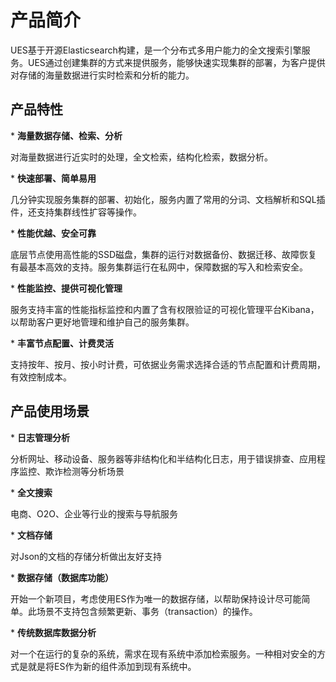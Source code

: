 # 产品简介

UES基于开源Elasticsearch构建，是一个分布式多用户能力的全文搜索引擎服务。UES通过创建集群的方式来提供服务，能够快速实现集群的部署，为客户提供对存储的海量数据进行实时检索和分析的能力。

## 产品特性

\* **海量数据存储、检索、分析**

对海量数据进行近实时的处理，全文检索，结构化检索，数据分析。

\* **快速部署、简单易用**

几分钟实现服务集群的部署、初始化，服务内置了常用的分词、文档解析和SQL插件，还支持集群线性扩容等操作。

\* **性能优越、安全可靠**

底层节点使用高性能的SSD磁盘，集群的运行对数据备份、数据迁移、故障恢复有最基本高效的支持。服务集群运行在私网中，保障数据的写入和检索安全。

\* **性能监控、提供可视化管理**

服务支持丰富的性能指标监控和内置了含有权限验证的可视化管理平台Kibana，以帮助客户更好地管理和维护自己的服务集群。

\* **丰富节点配置、计费灵活**

支持按年、按月、按小时计费，可依据业务需求选择合适的节点配置和计费周期，有效控制成本。

## 产品使用场景

\* **日志管理分析**

分析网址、移动设备、服务器等非结构化和半结构化日志，用于错误排查、应用程序监控、欺诈检测等分析场景

\* **全文搜索**

电商、O2O、企业等行业的搜索与导航服务

\* **文档存储**

对Json的文档的存储分析做出友好支持

\* **数据存储（数据库功能）**

开始一个新项目，考虑使用ES作为唯一的数据存储，以帮助保持设计尽可能简单。此场景不支持包含频繁更新、事务（transaction）的操作。

\* **传统数据库数据分析**

对一个在运行的复杂的系统，需求在现有系统中添加检索服务。一种相对安全的方式是就是将ES作为新的组件添加到现有系统中。
